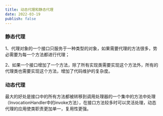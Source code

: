 ```yaml
---
title: 动态代理和静态代理
date: 2022-03-19
publish: false
---
```


### 静态代理

1、代理对象的一个接口只服务于一种类型的对象，如果需要代理的方法很多，势必需要为每一个方法都进行代理；

2、如果一个接口增加了一个方法，除了所有实现类需要实现这个方法外，所有的代理类也需要实现这个方法，增加了代码维护的复杂度。


### 动态代理

最大的好处是接口中的所有方法都被转移到调用处理器的一个集中的方法中处理（InvocationHandler中的invoke方法），在接口方法较多时可以灵活处理，动态代理的应用使类职责更加单一，复用性更强。

